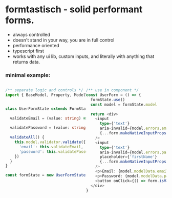 # formtastisch - solid performant forms.

* always controlled
* doesn't stand in your way, you are in full control
* performance oriented
* typescript first
* works with any ui lib, custom inputs, and literally with anything that returns data.

### minimal example:

<div style="display: flex; flex-direction: row">

<div style="max-width: 50%; overflow: scroll">

```typescript jsx
/** separate logic and controls */
import { BaseModel, Property, ModelValidator, validateMinLength, validatePattern } from "formtastisch"


class UserFormState extends FormState {
  
  validateEmail = (value: string) => validatePattern(regex, value)
  
  validatePassword = (value: string) => validateMinLength(value, 5)
  
  validateAll() {
    this.model.validator.validate({
      'email': this.validateEmail,
      'password': this.validatePassword
    })
  }
}

const formState = new UserFormState()


```

</div>

<div style="max-width: 50%; overflow: scroll">

```typescript jsx
/** use in component */
const UserForm = () => {
  formState.use()
  const model = formState.model
  
  return <div>
    <input
      type={'text'}
      aria-invalid={model.errors.email}
      {...form.makeNativeInputProps(model, 'email', {validate: formState.validateEmail})}
    />
    <input
      type={'text'}
      aria-invalid={model.errors.password}
      placeholder={'firstName'}
      {...form.makeNativeInputProps(model, 'password', {validate: formState.validatePassword})}
    />
    <p>Email: {model.modelData.email}</p>
    <p>Password: {model.modelData.password}</p>
    <button onClick={() => form.isValid() && axios.post('/users', form.model.serialize())} />  {/*{email: 'foo', pasword: 'bar'}*/}
  </div>
}
```

</div>

</div>
